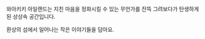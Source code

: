 <!--
**kimconch/kimconch** is a ✨ _special_ ✨ repository because its `README.md` (this file) appears on your GitHub profile.

Here are some ideas to get you started:

- 🔭 I’m currently working on ...
- 🌱 I’m currently learning ...
- 👯 I’m looking to collaborate on ...
- 🤔 I’m looking for help with ...
- 💬 Ask me about ...
- 📫 How to reach me: ...
- 😄 Pronouns: ...
- ⚡ Fun fact: ...
-->

와아키키 아일랜드는 지친 마음을 정화시킬 수 있는 무언가를 잔뜩 그려보다가 탄생하게 된 상상속 공간입니다.

환상의 섬에서 일어나는 작은 이야기들을 담아요.
